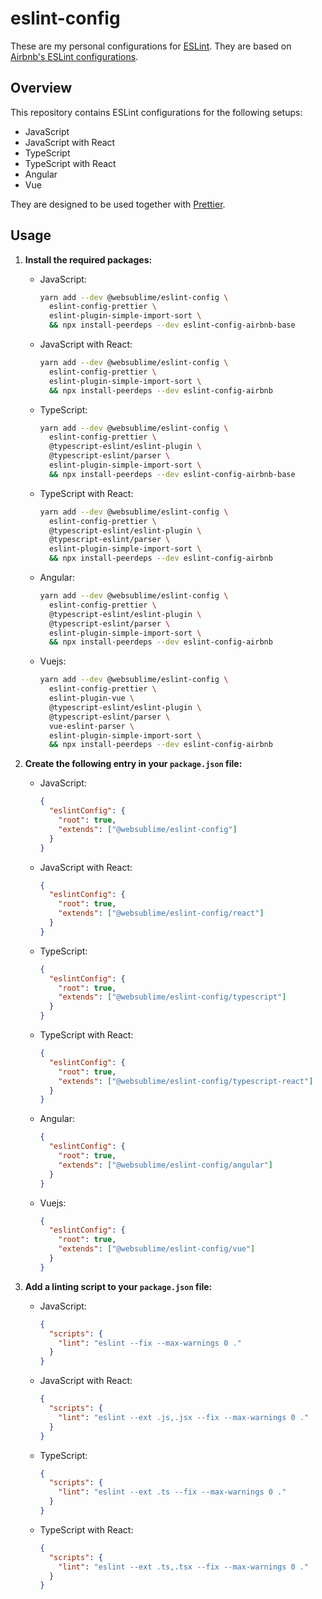 # eslint-config

These are my personal configurations for [ESLint](https://github.com/eslint/eslint). They are based on [Airbnb's ESLint configurations](https://github.com/airbnb/javascript).

## Overview

This repository contains ESLint configurations for the following setups:

- JavaScript
- JavaScript with React
- TypeScript
- TypeScript with React
- Angular
- Vue

They are designed to be used together with [Prettier](https://github.com/prettier/prettier).

## Usage

1. **Install the required packages:**

   - JavaScript:

     ```sh
     yarn add --dev @websublime/eslint-config \
       eslint-config-prettier \
       eslint-plugin-simple-import-sort \
       && npx install-peerdeps --dev eslint-config-airbnb-base
     ```

   - JavaScript with React:

     ```sh
     yarn add --dev @websublime/eslint-config \
       eslint-config-prettier \
       eslint-plugin-simple-import-sort \
       && npx install-peerdeps --dev eslint-config-airbnb
     ```

   - TypeScript:

     ```sh
     yarn add --dev @websublime/eslint-config \
       eslint-config-prettier \
       @typescript-eslint/eslint-plugin \
       @typescript-eslint/parser \
       eslint-plugin-simple-import-sort \
       && npx install-peerdeps --dev eslint-config-airbnb-base
     ```

   - TypeScript with React:

     ```sh
     yarn add --dev @websublime/eslint-config \
       eslint-config-prettier \
       @typescript-eslint/eslint-plugin \
       @typescript-eslint/parser \
       eslint-plugin-simple-import-sort \
       && npx install-peerdeps --dev eslint-config-airbnb
     ```

   - Angular:

     ```sh
     yarn add --dev @websublime/eslint-config \
       eslint-config-prettier \
       @typescript-eslint/eslint-plugin \
       @typescript-eslint/parser \
       eslint-plugin-simple-import-sort \
       && npx install-peerdeps --dev eslint-config-airbnb
     ```

   - Vuejs:

     ```sh
     yarn add --dev @websublime/eslint-config \
       eslint-config-prettier \
       eslint-plugin-vue \
       @typescript-eslint/eslint-plugin \
       @typescript-eslint/parser \
       vue-eslint-parser \
       eslint-plugin-simple-import-sort \
       && npx install-peerdeps --dev eslint-config-airbnb
     ```

2. **Create the following entry in your `package.json` file:**

   - JavaScript:

     ```json
     {
       "eslintConfig": {
         "root": true,
         "extends": ["@websublime/eslint-config"]
       }
     }
     ```

   - JavaScript with React:

     ```json
     {
       "eslintConfig": {
         "root": true,
         "extends": ["@websublime/eslint-config/react"]
       }
     }
     ```

   - TypeScript:

     ```json
     {
       "eslintConfig": {
         "root": true,
         "extends": ["@websublime/eslint-config/typescript"]
       }
     }
     ```

   - TypeScript with React:

     ```json
     {
       "eslintConfig": {
         "root": true,
         "extends": ["@websublime/eslint-config/typescript-react"]
       }
     }
     ```

   - Angular:

     ```json
     {
       "eslintConfig": {
         "root": true,
         "extends": ["@websublime/eslint-config/angular"]
       }
     }
     ```

   - Vuejs:

     ```json
     {
       "eslintConfig": {
         "root": true,
         "extends": ["@websublime/eslint-config/vue"]
       }
     }
     ```

3. **Add a linting script to your `package.json` file:**

   - JavaScript:

     ```json
     {
       "scripts": {
         "lint": "eslint --fix --max-warnings 0 ."
       }
     }
     ```

   - JavaScript with React:

     ```json
     {
       "scripts": {
         "lint": "eslint --ext .js,.jsx --fix --max-warnings 0 ."
       }
     }
     ```

   - TypeScript:

     ```json
     {
       "scripts": {
         "lint": "eslint --ext .ts --fix --max-warnings 0 ."
       }
     }
     ```

   - TypeScript with React:

     ```json
     {
       "scripts": {
         "lint": "eslint --ext .ts,.tsx --fix --max-warnings 0 ."
       }
     }
     ```
